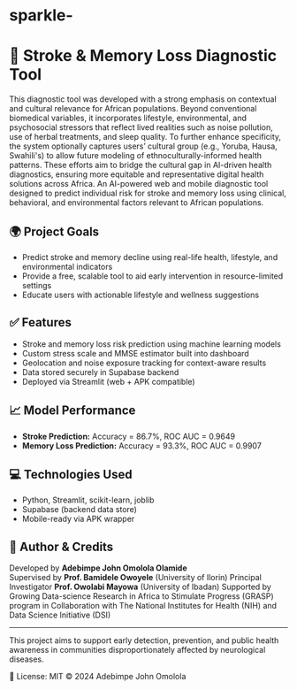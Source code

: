 # sparkle-   
# 🧠 Stroke & Memory Loss Diagnostic Tool

This diagnostic tool was developed with a strong emphasis on contextual and cultural relevance for African populations. Beyond conventional biomedical variables, it incorporates lifestyle, environmental, and psychosocial stressors that reflect lived realities such as noise pollution, use of herbal treatments, and sleep quality. To further enhance specificity, the system optionally captures users’ cultural group (e.g., Yoruba, Hausa, Swahili's) to allow future modeling of ethnoculturally-informed health patterns. These efforts aim to bridge the cultural gap in AI-driven health diagnostics, ensuring more equitable and representative digital health solutions across Africa. An AI-powered web and mobile diagnostic tool designed to predict individual risk for stroke and memory loss using clinical, behavioral, and environmental factors relevant to African populations.

## 🌍 Project Goals

- Predict stroke and memory decline using real-life health, lifestyle, and environmental indicators
- Provide a free, scalable tool to aid early intervention in resource-limited settings
- Educate users with actionable lifestyle and wellness suggestions

## ✅ Features

- Stroke and memory loss risk prediction using machine learning models
- Custom stress scale and MMSE estimator built into dashboard
- Geolocation and noise exposure tracking for context-aware results
- Data stored securely in Supabase backend
- Deployed via Streamlit (web + APK compatible)

## 📈 Model Performance

- **Stroke Prediction:** Accuracy = 86.7%, ROC AUC = 0.9649
- **Memory Loss Prediction:** Accuracy = 93.3%, ROC AUC = 0.9907

## 💻 Technologies Used

- Python, Streamlit, scikit-learn, joblib
- Supabase (backend data store)
- Mobile-ready via APK wrapper

## 🔐 Author & Credits

Developed by **Adebimpe John Omolola Olamide**  
Supervised by **Prof. Bamidele Owoyele** (University of Ilorin)
Principal Investigator **Prof. Owolabi Mayowa** (University of Ibadan) 
Supported by Growing Data-science Research in Africa to Stimulate Progress (GRASP) program
in Collaboration with
The National Institutes for Health (NIH) and Data Science Initiative (DSI)



---

This project aims to support early detection, prevention, and public health awareness in communities disproportionately affected by neurological diseases.


📄 License: MIT © 2024 Adebimpe John Omolola

